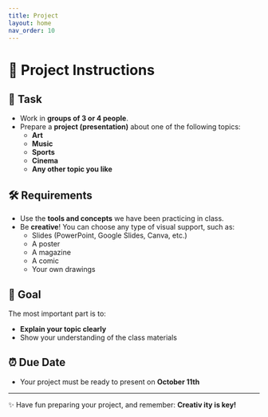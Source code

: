 ```yaml
---
title: Project
layout: home
nav_order: 10
---
```

# 🎯 Project Instructions

## 📌 Task
- Work in **groups of 3 or 4 people**.  
- Prepare a **project (presentation)** about one of the following topics:  
  - **Art**  
  - **Music**  
  - **Sports**
  - **Cinema**
  - **Any other topic you like**

## 🛠 Requirements
- Use the **tools and concepts** we have been practicing in class.  
- Be **creative**! You can choose any type of visual support, such as:  
  - Slides (PowerPoint, Google Slides, Canva, etc.)  
  - A poster  
  - A magazine  
  - A comic  
  - Your own drawings  

## 🎨 Goal
The most important part is to:  
- **Explain your topic clearly**  
- Show your understanding of the class materials  

## ⏰ Due Date
- Your project must be ready to present on **October 11th**
---
✨ Have fun preparing your project, and remember: **Creativ ity is key!**
